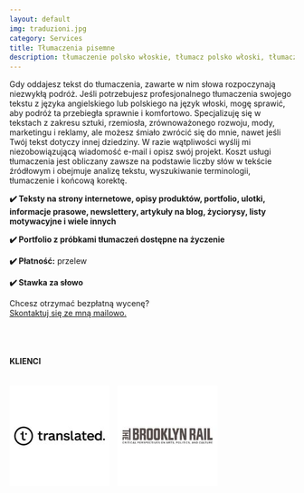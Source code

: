 ```yaml
---
layout: default
img: traduzioni.jpg
category: Services
title: Tłumaczenia pisemne
description: tłumaczenie polsko włoskie, tłumacz polsko włoski, tłumacz angielski włoski, tłumacz angielski na włoski
---
```

<p>
Gdy oddajesz tekst do tłumaczenia, zawarte w nim słowa rozpoczynają niezwykłą podróż. Jeśli potrzebujesz profesjonalnego tłumaczenia swojego tekstu z języka angielskiego lub polskiego na język włoski, mogę sprawić, aby podróż ta przebiegła sprawnie i komfortowo. Specjalizuję się w tekstach z zakresu sztuki, rzemiosła, zrównoważonego rozwoju, mody, marketingu i reklamy, ale możesz śmiało zwrócić się do mnie, nawet jeśli Twój tekst dotyczy innej dziedziny. W razie wątpliwości wyślij mi niezobowiązującą wiadomość e-mail i opisz swój projekt. Koszt usługi tłumaczenia jest obliczany zawsze na podstawie liczby słów w tekście źródłowym i obejmuje analizę tekstu, wyszukiwanie terminologii, tłumaczenie i końcową korektę.
</p>
<p>
<strong>✔️ Teksty na strony internetowe, opisy produktów, portfolio, ulotki, informacje prasowe, newslettery, artykuły na blog, życiorysy, listy motywacyjne i wiele innych</strong>
</p>
<p>
<strong>✔️ Portfolio z próbkami tłumaczeń dostępne na życzenie</strong>
</p>
<p>
<strong>✔️ Płatność:</strong> przelew
</p>
<p>
<strong>✔️ Stawka za słowo</strong>
</p>
<p>
Chcesz otrzymać bezpłatną wycenę? 
<br>
<a href="#contact">Skontaktuj się ze mną mailowo.</a>
</p>
<br>
<br>
<h4>KLIENCI</h4>
<br>
<div style="float:left;margin-right:1em;"><img src="./img/BrooklynRailpol.jpg" alt="BrooklynRail"/>
<div style="float:left;margin-right:1em;"><img src="./img/Translatedpol.jpg" alt="Translated"/>
</div>
<br>
  
  
